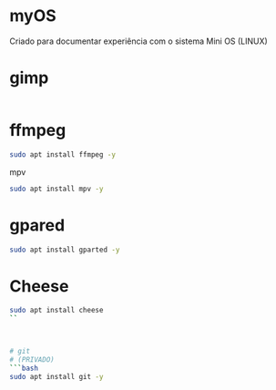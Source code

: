 # myOS
Criado para documentar experiência com o sistema Mini OS (LINUX)

# gimp
```bash

```


# ffmpeg
```bash
sudo apt install ffmpeg -y
```


mpv
```bash
sudo apt install mpv -y
```


# gpared
```bash
sudo apt install gparted -y
```


# Cheese
```bash
sudo apt install cheese
``



# git 
# (PRIVADO)
```bash
sudo apt install git -y
```